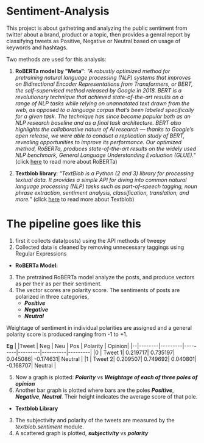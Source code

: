 # Sentiment-Analysis

This project is about gathetring and analyzing the public sentiment from twitter about a brand, product or a topic, then provides a genral report by classifying tweets as Positive, Negative or Neutral based on usage of keywords and hashtags.

Two methods are used for this analysis:

1. **RoBERTa model by "Meta"**: *"A robustly optimized method for pretraining natural language processing (NLP) systems that improves on Bidirectional Encoder Representations from Transformers, or BERT, the self-supervised method released by Google in 2018. BERT is a revolutionary technique that achieved state-of-the-art results on a range of NLP tasks while relying on unannotated text drawn from the web, as opposed to a language corpus that’s been labeled specifically for a given task. The technique has since become popular both as an NLP research baseline and as a final task architecture. BERT also highlights the collaborative nature of AI research — thanks to Google’s open release, we were able to conduct a replication study of BERT, revealing opportunities to improve its performance. Our optimized method, RoBERTa, produces state-of-the-art results on the widely used NLP benchmark, General Language Understanding Evaluation (GLUE)."*
(click [here](https://ai.facebook.com/blog/roberta-an-optimized-method-for-pretraining-self-supervised-nlp-systems/) to read more about RoBERTa)

2. **Textblob library**: *"TextBlob is a Python (2 and 3) library for processing textual data. It provides a simple API for diving into common natural language processing (NLP) tasks such as part-of-speech tagging, noun phrase extraction, sentiment analysis, classification, translation, and more."*
(click [here](https://textblob.readthedocs.io/en/dev/) to read more about Textblob)

# The pipeline goes like this

1. first it collects data(posts) using the API methods of tweepy
2. Collected data is cleaned by removing unnecessary taggings using Regular Expressions
* **RoBERTa Model:**
3. The pretrained RoBERTa model analyze the posts, and produce vectors as per their as per their sentiment.
4. The vector scores are polarity score. The sentiments of posts are polarized in three categories,
      * ***Positive***
      * ***Negative***
      * ***Neutral***

Weightage of sentiment in individual polarities are assigned and a general polarity score is produced ranging from -1 to +1.
   
**Eg** 
|  |Tweet 	|  Neg    |	Neu     |	Pos     |	Polarity | 	Opinion|
|--|--------|---------|---------|---------|----------|---------|
|0 | Tweet 1| 0.219717| 0.735197|	0.045086| -0.174631| Neutral |
|1 | Tweet 2| 0.209507| 0.749692| 0.040801|	-0.168707| Neutral |

5. Now a graph is plotted: ***Polarity*** vs ***Weightage of each of three poles of opinion***
6. Another bar graph is plotted where bars are the poles ***Positive***, ***Negative***, ***Neutral***. Their height indicates the average score of that pole.


* **Textblob Library**
3. The subjectivity and polarity of the tweets are measured by the *textblob.sentiment* module.
4. A scattered graph is plotted, ***subjectivity*** vs ***polarity***
